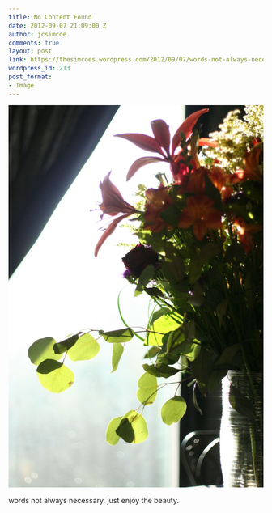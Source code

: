 ```yaml
---
title: No Content Found
date: 2012-09-07 21:09:00 Z
author: jcsimcoe
comments: true
layout: post
link: https://thesimcoes.wordpress.com/2012/09/07/words-not-always-necessary-just-enjoy-the-beauty/
wordpress_id: 213
post_format:
- Image
---
```


![](/public/assets/tumblr_ma003na5dk1qbwpqvo1_1280.jpg)

words not always necessary. just enjoy the beauty.
